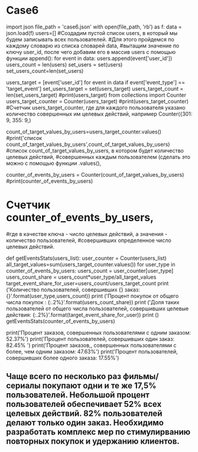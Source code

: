 # Case6 
import json
file_path = 'case6.json'
with open(file_path, 'rb') as f:
    data = json.load(f)
users=[]
#Создадим пустой список users, в который мы будем записывать всех пользователей.
#Для этого пройдемся по каждому словарю из списка словарей data, 
#вытащим значение по ключу user_id, после чего добавим его в массив users с помощью функции append():
for event in data:
            users.append(event['user_id'])
users_count = len(users)
set_users = set(users)
set_users_count=len(set_users)


users_target = [event['user_id'] for event in data if event['event_type'] == 'target_event']
set_users_target = set(users_target)
users_target_count = len(set_users_target)
#print(users_target) 
from collections import Counter
users_target_counter = Counter(users_target)
#print(users_target_counter)
#Cчетчик users_target_counter, где для каждого пользователя указано количество совершенных им целевых действий, например Counter({301: 9, 355: 9,)

count_of_target_values_by_users=users_target_counter.values()
#print('список count_of_target_values_by_users',count_of_target_values_by_users)
#список count_of_target_values_by_users, в котором будет количество целевых действий, 
#совершенных каждым пользователем (сделать это можно с помощью функции .values(), 


counter_of_events_by_users = Counter(count_of_target_values_by_users)
#print(counter_of_events_by_users)
# Cчетчик counter_of_events_by_users, 
#где в качестве ключа - число целевых действий, а значения - количество пользователей,
#совершивших определенное число целевых действий.


def getEventsStats(users_list):
    user_counter = Counter(users_list)
    all_target_values=sum(users_target_counter.values())
    for user_type in counter_of_events_by_users:
        users_count = user_counter[user_type]
        users_count_share = users_count*user_type/all_target_values
        target_event_share_for_user=users_count/users_target_count
        print ('Количество пользователей, совершивших {} заказ: {}'.format(user_type,users_count))
        print ('Процент покупок от общего числа покупок : {:.2%}'.format(users_count_share))
        print ('Доля таких пользователей от общего числа пользователей, совершивших целевые действия: {:.2%}'.format(target_event_share_for_user))
        print ()
getEventsStats(counter_of_events_by_users)

print('Процент заказов, совершенных пользователями с одним заказом: 52.37%')
print('Процент пользователей, совершивших один заказ: 82.45% ')
print('Процент заказов,, совершенных пользователями с более, чем одним заказом: 47.63%')
print('Процент пользователей, совершивших более одного заказа: 17.55%')

## Чаще всего по несколько раз фильмы/сериалы покупают одни и те же 17,5% пользователей. Небольшой процент пользователей обеспечивает 52% всех целевых действий. 82% пользователей делают только один заказ. Необхидимо разработать комплекс мер по стимулирванию повторных покупок и удержанию клиентов.
